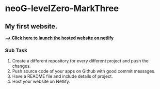 # neoG-levelZero-MarkThree
## My first website.

[**--> Click here to launch the hosted website on netlify**](https://neog-markthree.netlify.app/)
### Sub Task
1. Create a different repository for every different project and push the changes.
2. Push source code of your apps on Github with good commit messages.
3. Have a README file and include details of project.
4. Host your website on Netlify.



